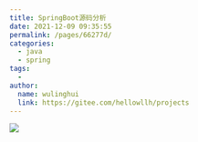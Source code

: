 ```yaml
---
title: SpringBoot源码分析
date: 2021-12-09 09:35:55
permalink: /pages/66277d/
categories:
  - java
  - spring
tags:
  - 
author: 
  name: wulinghui
  link: https://gitee.com/hellowllh/projects
---
```



![](https://cdn.staticaly.com/gh/wulinghui/OSSRH-79532@master/TechnicalSummary/spring-boot.63xi95o6chc0.webp)
